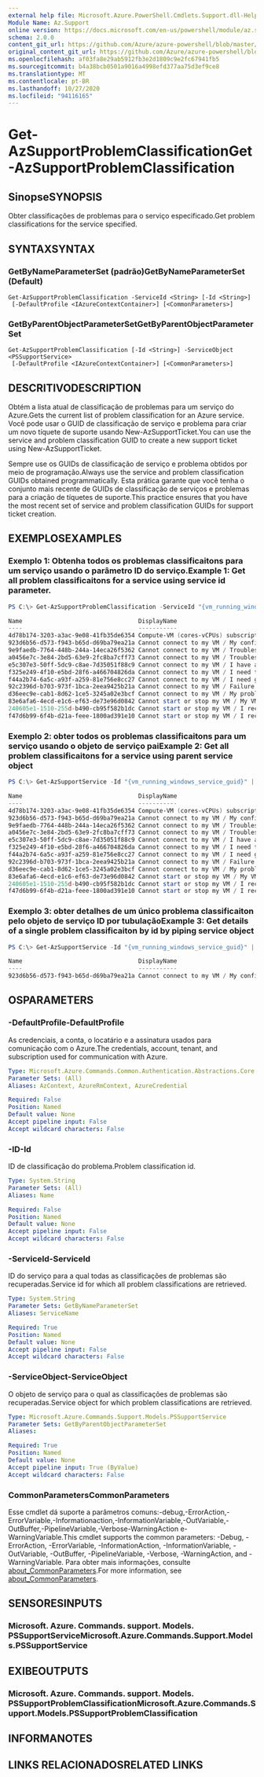```yaml
---
external help file: Microsoft.Azure.PowerShell.Cmdlets.Support.dll-Help.xml
Module Name: Az.Support
online version: https://docs.microsoft.com/en-us/powershell/module/az.support/get-azsupportproblemclassification
schema: 2.0.0
content_git_url: https://github.com/Azure/azure-powershell/blob/master/src/Support/Support/help/Get-AzSupportProblemClassification.md
original_content_git_url: https://github.com/Azure/azure-powershell/blob/master/src/Support/Support/help/Get-AzSupportProblemClassification.md
ms.openlocfilehash: af03fa8e29ab5912fb3e2d1809c9e2fc67941fb5
ms.sourcegitcommit: b4a38bcb0501a9016a4998efd377aa75d3ef9ce8
ms.translationtype: MT
ms.contentlocale: pt-BR
ms.lasthandoff: 10/27/2020
ms.locfileid: "94116165"
---
```

# <span data-ttu-id="840bd-101">Get-AzSupportProblemClassification</span><span class="sxs-lookup"><span data-stu-id="840bd-101">Get-AzSupportProblemClassification</span></span>

## <span data-ttu-id="840bd-102">Sinopse</span><span class="sxs-lookup"><span data-stu-id="840bd-102">SYNOPSIS</span></span>
<span data-ttu-id="840bd-103">Obter classificações de problemas para o serviço especificado.</span><span class="sxs-lookup"><span data-stu-id="840bd-103">Get problem classifications for the service specified.</span></span>

## <span data-ttu-id="840bd-104">SYNTAX</span><span class="sxs-lookup"><span data-stu-id="840bd-104">SYNTAX</span></span>

### <span data-ttu-id="840bd-105">GetByNameParameterSet (padrão)</span><span class="sxs-lookup"><span data-stu-id="840bd-105">GetByNameParameterSet (Default)</span></span>
```
Get-AzSupportProblemClassification -ServiceId <String> [-Id <String>]
 [-DefaultProfile <IAzureContextContainer>] [<CommonParameters>]
```

### <span data-ttu-id="840bd-106">GetByParentObjectParameterSet</span><span class="sxs-lookup"><span data-stu-id="840bd-106">GetByParentObjectParameterSet</span></span>
```
Get-AzSupportProblemClassification [-Id <String>] -ServiceObject <PSSupportService>
 [-DefaultProfile <IAzureContextContainer>] [<CommonParameters>]
```

## <span data-ttu-id="840bd-107">DESCRITIVO</span><span class="sxs-lookup"><span data-stu-id="840bd-107">DESCRIPTION</span></span>
<span data-ttu-id="840bd-108">Obtém a lista atual de classificação de problemas para um serviço do Azure.</span><span class="sxs-lookup"><span data-stu-id="840bd-108">Gets the current list of problem classification for an Azure service.</span></span> <span data-ttu-id="840bd-109">Você pode usar o GUID de classificação de serviço e problema para criar um novo tíquete de suporte usando New-AzSupportTicket.</span><span class="sxs-lookup"><span data-stu-id="840bd-109">You can use the service and problem classification GUID to create a new support ticket using New-AzSupportTicket.</span></span>

<span data-ttu-id="840bd-110">Sempre use os GUIDs de classificação de serviço e problema obtidos por meio de programação.</span><span class="sxs-lookup"><span data-stu-id="840bd-110">Always use the service and problem classification GUIDs obtained programmatically.</span></span> <span data-ttu-id="840bd-111">Esta prática garante que você tenha o conjunto mais recente de GUIDs de classificação de serviços e problemas para a criação de tíquetes de suporte.</span><span class="sxs-lookup"><span data-stu-id="840bd-111">This practice ensures that you have the most recent set of service and problem classification GUIDs for support ticket creation.</span></span>

## <span data-ttu-id="840bd-112">EXEMPLOS</span><span class="sxs-lookup"><span data-stu-id="840bd-112">EXAMPLES</span></span>

### <span data-ttu-id="840bd-113">Exemplo 1: Obtenha todos os problemas classificaitons para um serviço usando o parâmetro ID do serviço.</span><span class="sxs-lookup"><span data-stu-id="840bd-113">Example 1: Get all problem classificaitons for a service using service id parameter.</span></span>
```powershell
PS C:\> Get-AzSupportProblemClassification -ServiceId "{vm_running_windows_service_guid}"

Name                                 DisplayName
----                                 -----------
4d78b174-3203-a3ac-9e08-41fb35de6354 Compute-VM (cores-vCPUs) subscription limit increases
923d6b56-d573-f943-b65d-d69ba79ea21a Cannot connect to my VM / My configuration change impacted connectivity
9e9faedb-7764-448b-244a-14eca26f5362 Cannot connect to my VM / Troubleshoot my network security group (NSG)
a0456e7c-3e84-2bd5-63e9-2fc8ba7cff73 Cannot connect to my VM / Troubleshoot my VM firewall
e5c307e3-50ff-5dc9-c8ae-7d35051f88c9 Cannot connect to my VM / I have an issue with my public IP
f325e249-4f10-e5bd-28f6-a466704826da Cannot connect to my VM / I need to reset my password
f44a2b74-6a5c-a93f-a259-81e756e8cc27 Cannot connect to my VM / I need guidance with serial console access
92c2396d-b703-973f-1bca-2eea9425b21a Cannot connect to my VM / Failure to connect using RDP or SSH port
d36eec9e-cab1-8d62-1ce5-3245a02e3bcf Cannot connect to my VM / My problem is not listed above
83e6afa6-4ecd-e1c6-ef63-de73e96d0842 Cannot start or stop my VM / My VM will not start after a configuration change
240605e1-1510-255d-b490-cb95f582b1dc Cannot start or stop my VM / I received a disk related error
f47d6b99-6f4b-d21a-feee-1800ad391e10 Cannot start or stop my VM / I received an allocation failure
```

### <span data-ttu-id="840bd-114">Exemplo 2: obter todos os problemas classificaitons para um serviço usando o objeto de serviço pai</span><span class="sxs-lookup"><span data-stu-id="840bd-114">Example 2: Get all problem classificaitons for a service using parent service object</span></span>
```powershell
PS C:\> Get-AzSupportService -Id "{vm_running_windows_service_guid}" | Get-AzSupportProblemClassification 

Name                                 DisplayName
----                                 -----------
4d78b174-3203-a3ac-9e08-41fb35de6354 Compute-VM (cores-vCPUs) subscription limit increases
923d6b56-d573-f943-b65d-d69ba79ea21a Cannot connect to my VM / My configuration change impacted connectivity
9e9faedb-7764-448b-244a-14eca26f5362 Cannot connect to my VM / Troubleshoot my network security group (NSG)
a0456e7c-3e84-2bd5-63e9-2fc8ba7cff73 Cannot connect to my VM / Troubleshoot my VM firewall
e5c307e3-50ff-5dc9-c8ae-7d35051f88c9 Cannot connect to my VM / I have an issue with my public IP
f325e249-4f10-e5bd-28f6-a466704826da Cannot connect to my VM / I need to reset my password
f44a2b74-6a5c-a93f-a259-81e756e8cc27 Cannot connect to my VM / I need guidance with serial console access
92c2396d-b703-973f-1bca-2eea9425b21a Cannot connect to my VM / Failure to connect using RDP or SSH port
d36eec9e-cab1-8d62-1ce5-3245a02e3bcf Cannot connect to my VM / My problem is not listed above
83e6afa6-4ecd-e1c6-ef63-de73e96d0842 Cannot start or stop my VM / My VM will not start after a configuration change
240605e1-1510-255d-b490-cb95f582b1dc Cannot start or stop my VM / I received a disk related error
f47d6b99-6f4b-d21a-feee-1800ad391e10 Cannot start or stop my VM / I received an allocation failure
```

### <span data-ttu-id="840bd-115">Exemplo 3: obter detalhes de um único problema classificaiton pelo objeto de serviço ID por tubulação</span><span class="sxs-lookup"><span data-stu-id="840bd-115">Example 3: Get details of a single problem classificaiton by id by piping service object</span></span>
```powershell
PS C:\> Get-AzSupportService -Id "{vm_running_windows_service_guid}" | Get-AzSupportProblemClassification -Id 923d6b56-d573-f943-b65d-d69ba79ea21a

Name                                 DisplayName
----                                 -----------
923d6b56-d573-f943-b65d-d69ba79ea21a Cannot connect to my VM / My configuration change impacted connectivity
```

## <span data-ttu-id="840bd-116">OS</span><span class="sxs-lookup"><span data-stu-id="840bd-116">PARAMETERS</span></span>

### <span data-ttu-id="840bd-117">-DefaultProfile</span><span class="sxs-lookup"><span data-stu-id="840bd-117">-DefaultProfile</span></span>
<span data-ttu-id="840bd-118">As credenciais, a conta, o locatário e a assinatura usados para comunicação com o Azure.</span><span class="sxs-lookup"><span data-stu-id="840bd-118">The credentials, account, tenant, and subscription used for communication with Azure.</span></span>

```yaml
Type: Microsoft.Azure.Commands.Common.Authentication.Abstractions.Core.IAzureContextContainer
Parameter Sets: (All)
Aliases: AzContext, AzureRmContext, AzureCredential

Required: False
Position: Named
Default value: None
Accept pipeline input: False
Accept wildcard characters: False
```

### <span data-ttu-id="840bd-119">-ID</span><span class="sxs-lookup"><span data-stu-id="840bd-119">-Id</span></span>
<span data-ttu-id="840bd-120">ID de classificação do problema.</span><span class="sxs-lookup"><span data-stu-id="840bd-120">Problem classification id.</span></span>

```yaml
Type: System.String
Parameter Sets: (All)
Aliases: Name

Required: False
Position: Named
Default value: None
Accept pipeline input: False
Accept wildcard characters: False
```

### <span data-ttu-id="840bd-121">-ServiceId</span><span class="sxs-lookup"><span data-stu-id="840bd-121">-ServiceId</span></span>
<span data-ttu-id="840bd-122">ID do serviço para a qual todas as classificações de problemas são recuperadas.</span><span class="sxs-lookup"><span data-stu-id="840bd-122">Service id for which all problem classifications are retrieved.</span></span>

```yaml
Type: System.String
Parameter Sets: GetByNameParameterSet
Aliases: ServiceName

Required: True
Position: Named
Default value: None
Accept pipeline input: False
Accept wildcard characters: False
```

### <span data-ttu-id="840bd-123">-ServiceObject</span><span class="sxs-lookup"><span data-stu-id="840bd-123">-ServiceObject</span></span>
<span data-ttu-id="840bd-124">O objeto de serviço para o qual as classificações de problemas são recuperadas.</span><span class="sxs-lookup"><span data-stu-id="840bd-124">Service object for which problem classifications are retrieved.</span></span>

```yaml
Type: Microsoft.Azure.Commands.Support.Models.PSSupportService
Parameter Sets: GetByParentObjectParameterSet
Aliases:

Required: True
Position: Named
Default value: None
Accept pipeline input: True (ByValue)
Accept wildcard characters: False
```

### <span data-ttu-id="840bd-125">CommonParameters</span><span class="sxs-lookup"><span data-stu-id="840bd-125">CommonParameters</span></span>
<span data-ttu-id="840bd-126">Esse cmdlet dá suporte a parâmetros comuns:-debug,-ErrorAction,-ErrorVariable,-Informationaction,-InformationVariable,-OutVariable,-OutBuffer,-PipelineVariable,-Verbose-WarningAction e-WarningVariable.</span><span class="sxs-lookup"><span data-stu-id="840bd-126">This cmdlet supports the common parameters: -Debug, -ErrorAction, -ErrorVariable, -InformationAction, -InformationVariable, -OutVariable, -OutBuffer, -PipelineVariable, -Verbose, -WarningAction, and -WarningVariable.</span></span> <span data-ttu-id="840bd-127">Para obter mais informações, consulte [about_CommonParameters](http://go.microsoft.com/fwlink/?LinkID=113216).</span><span class="sxs-lookup"><span data-stu-id="840bd-127">For more information, see [about_CommonParameters](http://go.microsoft.com/fwlink/?LinkID=113216).</span></span>

## <span data-ttu-id="840bd-128">SENSORES</span><span class="sxs-lookup"><span data-stu-id="840bd-128">INPUTS</span></span>

### <span data-ttu-id="840bd-129">Microsoft. Azure. Commands. support. Models. PSSupportService</span><span class="sxs-lookup"><span data-stu-id="840bd-129">Microsoft.Azure.Commands.Support.Models.PSSupportService</span></span>

## <span data-ttu-id="840bd-130">EXIBE</span><span class="sxs-lookup"><span data-stu-id="840bd-130">OUTPUTS</span></span>

### <span data-ttu-id="840bd-131">Microsoft. Azure. Commands. support. Models. PSSupportProblemClassification</span><span class="sxs-lookup"><span data-stu-id="840bd-131">Microsoft.Azure.Commands.Support.Models.PSSupportProblemClassification</span></span>

## <span data-ttu-id="840bd-132">INFORMA</span><span class="sxs-lookup"><span data-stu-id="840bd-132">NOTES</span></span>

## <span data-ttu-id="840bd-133">LINKS RELACIONADOS</span><span class="sxs-lookup"><span data-stu-id="840bd-133">RELATED LINKS</span></span>
